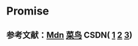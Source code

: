 # Promise

## 参考文献：[Mdn](https://developer.mozilla.org/zh-CN/docs/Web/JavaScript/Guide/Using_promises)  [菜鸟](https://www.runoob.com/js/js-promise.html)  CSDN( [1](https://blog.csdn.net/qq_53669554/article/details/131598219#Promise%E7%9A%84%E4%BB%8B%E7%BB%8D) [2](https://blog.csdn.net/weixin_50602266/article/details/121560833?spm=1001.2014.3001.5501) [3](https://blog.csdn.net/weixin_69422396/article/details/135090629))

